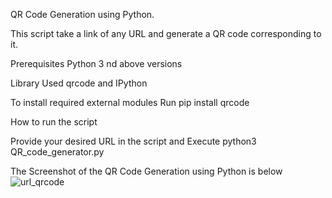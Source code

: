 QR Code Generation using Python.


This script take a link of any URL and generate a QR code corresponding to it.

Prerequisites
Python 3 nd above versions

Library Used
qrcode and IPython

To install required external modules
Run pip install qrcode


How to run the script  

Provide your desired URL in the script and
Execute python3 QR_code_generator.py

The Screenshot of the QR Code Generation using Python is below
![url_qrcode](https://github.com/user-attachments/assets/3b15a13f-d203-419b-aae7-5a053ce6d161)


